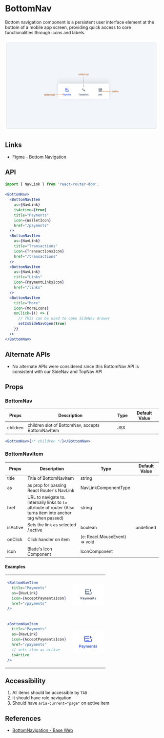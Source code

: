 # BottomNav

Bottom navigation component is a persistent user interface element at the bottom of a mobile app screen, providing quick access to core functionalities through icons and labels.

<img src="bottomnav-title.png" height="300px" />

## Links

- [Figma - Bottom Navigation](https://www.figma.com/design/jubmQL9Z8V7881ayUD95ps/Blade-DSL?node-id=96521-157514&node-type=instance&m=dev)

## API

<!-- prettier-ignore -->
```jsx
import { NavLink } from 'react-router-dom';

<BottomNav>
  <BottomNavItem 
    as={NavLink} 
    isActive={true}
    title="Payments"
    icon={WalletIcon}
    href="/payments"
  />
  <BottomNavItem 
    as={NavLink} 
    title="Transactions"
    icon={TransactionsIcon}
    href="/transactions"
  />
  <BottomNavItem 
    as={NavLink} 
    title="Links"
    icon={PaymentLinksIcon}
    href="/links"
  />
  <BottomNavItem 
    title="More"
    icon={MoreIcons}
    onClick={() => {
      // This can be used to open SideNav drawer
      setIsSideNavOpen(true)
    }}
  />
</BottomNav>
```

## Alternate APIs

- No alternate APIs were considered since this BottomNav API is consistent with our SideNav and TopNav API

## Props

### BottomNav

| **Props** | **Description**                                   | **Type** | **Default Value** |
| --------- | ------------------------------------------------- | -------- | ----------------- |
| children  | children slot of BottomNav, accepts BottomNavItem | JSX      |                   |

```jsx
<BottomNav>{/* children */}</BottomNav>
```

### BottomNavItem

| **Props** | **Description**                                                                                                | **Type**                      | **Default Value** |
| --------- | -------------------------------------------------------------------------------------------------------------- | ----------------------------- | ----------------- |
| title     | Title of BottomNavItem                                                                                         | string                        |                   |
| as        | as prop for passing React Router's NavLink                                                                     | NavLinkComponentType          |                   |
| href      | URL to navigate to. Internally links to `to` attribute of router (Also turns item into anchor tag when passed) | string                        |                   |
| isActive  | Sets the link as selected / active                                                                             | boolean                       | undefined         |
| onClick   | Click handler on item                                                                                          | (e: React.MouseEvent) => void |                   |
| icon      | Blade's Icon Component                                                                                         | IconComponent                 |                   |

#### Examples

<table>

<tr>
<td>

<!--  prettier-ignore -->
```jsx
<BottomNavItem 
  title="Payments" 
  as={NavLink} 
  icon={AcceptPaymentsIcon} 
  href="/payments"
/>
```

</td>

<td>
  <img src="navitem.png" width="100px" />
</td>
<tr>

<tr>
<td>

```jsx
<BottomNavItem
  title="Payments"
  as={NavLink}
  icon={AcceptPaymentsIcon}
  href="/payments"
  // sets item as active
  isActive
/>
```

</td>

<td>
  <img src="navitem-selected.png" width="100px" />
</td>
<tr>

</table>

## Accessibility

1. All items should be accessible by `TAB`
2. It should have role navigation
3. Should have `aria-current="page"` on active item

## References

- [BottomNavigation - Base Web](https://baseweb.design/components/bottom-navigation/)
